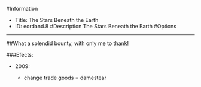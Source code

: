 #Information
 - Title: The Stars Beneath the Earth
 - ID: eordand.8
#Description
The Stars Beneath the Earth
#Options

___
##What a splendid bounty, with only me to thank!

###Efects:<ul><li>2009:</li><ul><li>change trade goods = damestear</li></ul></ul>
